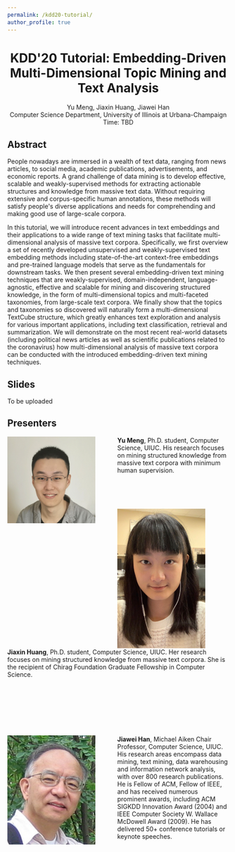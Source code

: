 ```yaml
---
permalink: /kdd20-tutorial/
author_profile: true
---
```


<center>
<h1>
KDD'20 Tutorial: Embedding-Driven Multi-Dimensional Topic Mining and Text Analysis
</h1>
Yu Meng, Jiaxin Huang, Jiawei Han<br/>
Computer Science Department, University of Illinois at Urbana-Champaign<br/>
Time: TBD
</center>

## Abstract

People nowadays are immersed in a wealth of text data, ranging from news articles, to social media, academic publications, advertisements, and economic reports. A grand challenge of data mining is to develop effective, scalable and weakly-supervised methods for extracting actionable structures and knowledge from massive text data. Without requiring extensive and corpus-specific human annotations, these methods will satisfy people's diverse applications and needs for comprehending and making good use of large-scale corpora.

In this tutorial, we will introduce recent advances in text embeddings and their applications to a wide range of text mining tasks that facilitate multi-dimensional analysis of massive text corpora. Specifically, we first overview a set of recently developed unsupervised and weakly-supervised text embedding methods including state-of-the-art context-free embeddings and pre-trained language models that serve as the fundamentals for downstream tasks. We then present several embedding-driven text mining techniques that are weakly-supervised, domain-independent, language-agnostic, effective and scalable for mining and discovering structured knowledge, in the form of multi-dimensional topics and multi-faceted taxonomies, from large-scale text corpora. We finally show that the topics and taxonomies so discovered will naturally form a multi-dimensional TextCube structure, which greatly enhances text exploration and analysis for various important applications, including text classification, retrieval and summarization. We will demonstrate on the most recent real-world datasets (including political news articles as well as scientific publications related to the coronavirus) how multi-dimensional analysis of massive text corpora can be conducted with the introduced embedding-driven text mining techniques.

## Slides

To be uploaded

## Presenters

<img align="left" img src="/images/Yu_Meng.jpg" alt="Yu Meng" style="width: 200px;margin-right:50px;"/>**Yu Meng**, Ph.D. student, Computer Science, UIUC. His research focuses on mining structured knowledge from massive text corpora with minimum human supervision.

<br/>
<br/>
<br/>

<img align="left" img src="/images/Jiaxin_Huang.jpg" alt="Jiaxin Huang" style="width: 200px;margin-right:50px;"/>**Jiaxin Huang**, Ph.D. student, Computer Science, UIUC. Her research focuses on mining structured knowledge from massive text corpora. She is the recipient of Chirag Foundation Graduate Fellowship in Computer Science.

<br/>
<br/>
<br/>
<br/>
<br/>
<br/>

<img align="left" img src="/images/Jiawei_Han.jpg" alt="Jiawei Han" style="width: 200px;margin-right:50px;"/>**Jiawei Han**, Michael Aiken Chair Professor, Computer Science, UIUC. His research areas encompass data mining, text mining, data warehousing and information network analysis, with over 800 research publications. He is Fellow of ACM, Fellow of IEEE, and has received numerous prominent awards, including ACM SIGKDD Innovation Award (2004) and IEEE Computer Society W. Wallace McDowell Award (2009). He has delivered 50+ conference tutorials or keynote speeches.
